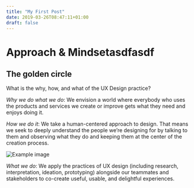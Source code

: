 ```yaml
---
title: "My First Post"
date: 2019-03-26T08:47:11+01:00
draft: false
---
```



# Approach & Mindsetasdfasdf
## The golden circle

What is the why, how, and what of the UX Design practice?

*Why we do what we do*: We envision a world where everybody who uses the products and services we create or improve gets what they need and enjoys doing it.

*How we do it*: We take a human-centered approach to design. That means we seek to deeply understand the people we’re designing for by talking to them and observing what they do and keeping them at the center of the creation process.

![Example image](hugo-quickstart/purple2.png)

*What we do*: We apply the practices of UX design (including research, interpretation, ideation, prototyping) alongside our teammates and stakeholders to co-create useful, usable, and delightful experiences.
